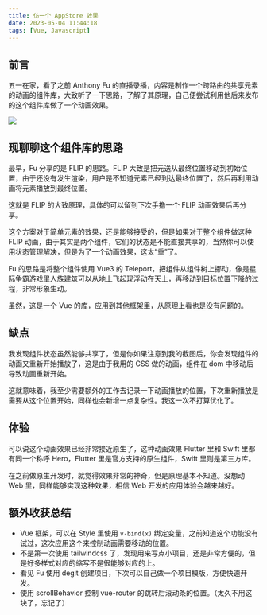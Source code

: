 ```yaml
---
title: 仿一个 AppStore 效果
date: 2023-05-04 11:44:18
tags: [Vue, Javascript]
---
```


## 前言

五一在家，看了之前 Anthony Fu 的直播录播，内容是制作一个跨路由的共享元素的动画的组件库，大致听了一下思路，了解了其原理，自己便尝试利用他后来发布的这个组件库做了一个动画效果。

![](/resources/2023-05/02.gif)


## 现聊聊这个组件库的思路

最早，Fu 分享的是 FLIP 的思路。FLIP 大致是把元送从最终位置移动到初始位置，由于还没有发生渲染，用户是不知道元素已经到达最终位置了，然后再利用动画将元素播放到最终位置。

这就是 FLIP 的大致原理，具体的可以留到下次手撸一个 FLIP 动画效果后再分享。

这个方案对于简单元素的效果，还是能够接受的，但是如果对于整个组件做这种 FLIP 动画，由于其实是两个组件，它们的状态是不能直接共享的，当然你可以使用状态管理解决，但是为了一个动画效果，这太“重”了。

Fu 的思路是将整个组件使用 Vue3 的 Teleport，把组件从组件树上挪动，像是星际争霸游戏里人族建筑可以从地上飞起现浮动在天上，再移动到目标位置下降的过程，非常形象生动。

虽然，这是一个 Vue 的库，应用到其他框架里，从原理上看也是没有问题的。


## 缺点

我发现组件状态虽然能够共享了，但是你如果注意到我的截图后，你会发现组件的动画又重新开始播放了，这是由于我用的 CSS 做的动画，组件在 dom 中移动后导致动画重新开始。

这就意味着，我至少需要额外的工作去记录一下动画播放的位置，下次重新播放是需要从这个位置开始，同样也会新增一点复杂性。我这一次不打算优化了。


## 体验

可以说这个动画效果已经非常接近原生了，这种动画效果 Flutter 里和 Swift 里都有同一个称呼 Hero，Flutter 里是官方支持的原生组件，Swift 里则是第三方库。

在之前做原生开发时，就觉得效果非常的神奇，但是原理基本不知道。没想动 Web 里，同样能够实现这种效果，相信 Web 开发的应用体验会越来越好。


## 额外收获总结

- Vue 框架，可以在 Style 里使用 `v-bind(x)` 绑定变量，之前知道这个功能没有试过，这次应用这个来控制动画需要移动的位置。
- 不是第一次使用 tailwindcss 了，发现用来写点小项目，还是非常方便的，但是好多样式对应的缩写不是很能够对应的上。
- 看见 Fu 使用 degit 创建项目，下次可以自己做一个项目模版，方便快速开发。
- 使用 scrollBehavior 控制 vue-router 的跳转后滚动条的位置。（太久不用这块了，忘记了）

